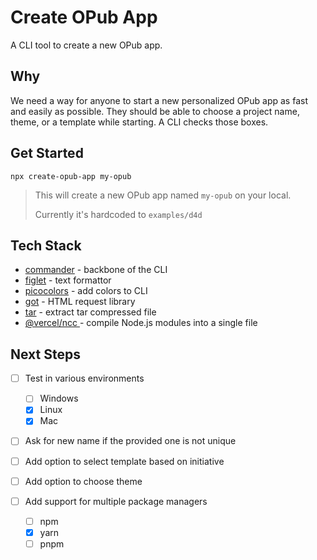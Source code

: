 # Create OPub App

A CLI tool to create a new OPub app.

## Why

We need a way for anyone to start a new personalized OPub app as fast and easily as possible. They should be able to choose a project name, theme, or a template while starting. A CLI checks those boxes.

## Get Started

`npx create-opub-app my-opub`

> This will create a new OPub app named `my-opub` on your local.
>
> Currently it's hardcoded to `examples/d4d`

## Tech Stack

- [commander](https://github.com/tj/commander.js) - backbone of the CLI
- [figlet]() - text formattor
- [picocolors](https://github.com/alexeyraspopov/picocolors) - add colors to CLI
- [got](https://github.com/sindresorhus/got) - HTML request library
- [tar](https://github.com/isaacs/node-tar) - extract tar compressed file
- [@vercel/ncc ](https://github.com/vercel/ncc)- compile Node.js modules into a single file

## Next Steps

- [ ] Test in various environments

  - [ ] Windows
  - [x] Linux
  - [x] Mac

- [ ] Ask for new name if the provided one is not unique
- [ ] Add option to select template based on initiative
- [ ] Add option to choose theme
- [ ] Add support for multiple package managers

  - [ ] npm
  - [x] yarn
  - [ ] pnpm
